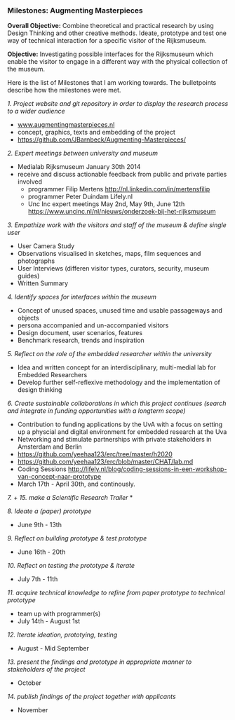 ### Milestones: Augmenting Masterpieces

**Overall Objective:** Combine theoretical and practical research by using Design Thinking and other creative methods. Ideate, prototype and test one way of technical interaction for a specific visitor of the Rijksmuseum.
 
**Objective:** Investigating possible interfaces for the Rijksmuseum which enable the visitor to engage in a different way with the physical collection of the museum.

Here is the list of Milestones that I am working towards. The bulletpoints describe how the milestones were met.

*1. Project website and git repository in order to display the research process to a wider audience*
  * www.augmentingmasterpieces.nl
  * concept, graphics, texts and embedding of the project
  * https://github.com/JBarnbeck/Augmenting-Masterpieces/


*2. Expert meetings between university and museum*
  * Medialab Rijksmuseum January 30th 2014 
  * receive and discuss actionable feedback from public and private parties involved
     * programmer Filip Mertens http://nl.linkedin.com/in/mertensfilip
     * programmer Peter Duindam Lifely.nl 
     * Unc Inc expert meetings May 2nd, May 9th, June 12th 
        https://www.uncinc.nl/nl/nieuws/onderzoek-bij-het-rijksmuseum     
    

*3. Empathize work with the visitors and staff of the museum & define single user*
  * User Camera Study
  * Observations visualised in sketches, maps, film sequences and photographs
  * User Interviews (differen visitor types, curators, security, museum guides)
  * Written Summary


*4. Identify spaces for interfaces within the museum*
  * Concept of unused spaces, unused time and usable passageways and objects
  * persona accompanied and un-accompanied visitors
  * Design document, user scenarios, features
  * Benchmark research, trends and inspiration
 
*5. Reflect on the role of the embedded researcher within the university*
  *  Idea and written concept for an interdisciplinary, multi-medial lab for Embedded Researchers 
  *  Develop further self-reflexive methodology and the implementation of design thinking


*6. Create sustainable collaborations in which this project continues (search and integrate in funding opportunities with a longterm scope)*
 * Contribution to funding applications by the UvA with a focus on setting up a physcial and digital environment for embedded research at the Uva 
 * Networking and stimulate partnerships with private stakeholders in Amsterdam and Berlin
 * https://github.com/yeehaa123/erc/tree/master/h2020
 * https://github.com/yeehaa123/erc/blob/master/CHAT/lab.md
 * Coding Sessions 
   http://lifely.nl/blog/coding-sessions-in-een-workshop-van-concept-naar-prototype
 * March 17th - April 30th, and continously.

*7. + 15. make a Scientific Research Trailer*
 * 


*8. Ideate a (paper) prototype*
 * June 9th - 13th 

*9. Reflect on building prototype & test prototype*
 * June 16th - 20th
 
*10. Reflect on testing the prototype & iterate*
 * July 7th - 11th

*11. acquire technical knowledge to refine from paper prototype to technical prototype*
 * team up with programmer(s) 
 * July 14th - August 1st
 
*12. Iterate  ideation, prototying, testing*
 * August - Mid September

*13. present the findings and prototype in appropriate manner to stakeholders of the project*
 * October

*14. publish findings of the project together with applicants*
 * November




